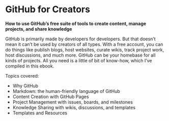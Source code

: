 # GitHub for Creators

**How to use GitHub’s free suite of tools to create content, manage projects, and share knowledge**

GitHub is primarily made by developers for developers. But that doesn’t mean it can’t be used by creators of all types. With a free account, you can do things like publish blogs, host websites, curate wikis, track project work, host discussions, and much more. GitHub can be your homebase for all kinds of projects. All you need is a little of bit of know-how, which I’ve compiled in this ebook.

Topics covered:

- Why GitHub
- Markdown: the human-friendly language of GitHub
- Content Creation with GitHub Pages
- Project Management with issues, boards, and milestones
- Knowledge Sharing with wikis, discussions, and templates
- Templates and Resources